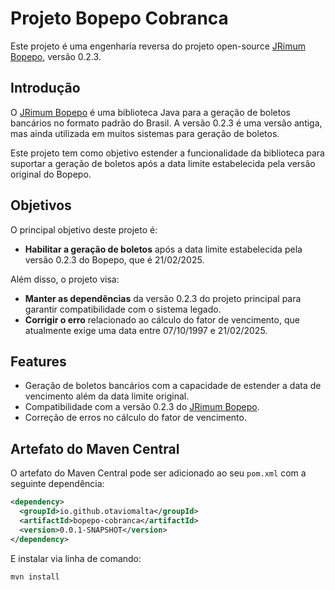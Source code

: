 # Projeto Bopepo Cobranca

Este projeto é uma engenharia reversa do projeto open-source [JRimum Bopepo](http://www.jrimum.org), versão 0.2.3.

## Introdução

O [JRimum Bopepo](http://www.jrimum.org) é uma biblioteca Java para a geração de boletos bancários no formato padrão do Brasil. A versão 0.2.3 é uma versão antiga, mas ainda utilizada em muitos sistemas para geração de boletos.

Este projeto tem como objetivo estender a funcionalidade da biblioteca para suportar a geração de boletos após a data limite estabelecida pela versão original do Bopepo.

## Objetivos

O principal objetivo deste projeto é:

- **Habilitar a geração de boletos** após a data limite estabelecida pela versão 0.2.3 do Bopepo, que é 21/02/2025.

Além disso, o projeto visa:

- **Manter as dependências** da versão 0.2.3 do projeto principal para garantir compatibilidade com o sistema legado.
- **Corrigir o erro** relacionado ao cálculo do fator de vencimento, que atualmente exige uma data entre 07/10/1997 e 21/02/2025.

## Features

- Geração de boletos bancários com a capacidade de estender a data de vencimento além da data limite original.
- Compatibilidade com a versão 0.2.3 do [JRimum Bopepo](http://www.jrimum.org).
- Correção de erros no cálculo do fator de vencimento.

## Artefato do Maven Central

O artefato do Maven Central pode ser adicionado ao seu `pom.xml` com a seguinte dependência:

```xml
<dependency>
  <groupId>io.github.otaviomalta</groupId>
  <artifactId>bopepo-cobranca</artifactId>
  <version>0.0.1-SNAPSHOT</version>
</dependency>
```
E instalar via linha de comando:
```bash
mvn install
```
